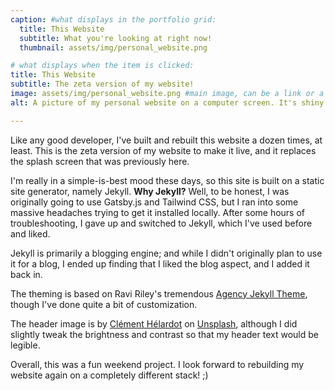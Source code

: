 ```yaml
---
caption: #what displays in the portfolio grid:
  title: This Website
  subtitle: What you're looking at right now!
  thumbnail: assets/img/personal_website.png

# what displays when the item is clicked:
title: This Website
subtitle: The zeta version of my website!
image: assets/img/personal_website.png #main image, can be a link or a file in assets/img/portfolio
alt: A picture of my personal website on a computer screen. It's shiny.

---
```

Like any good developer, I've built and rebuilt this website a dozen times, at least. This is the zeta version of my website to make it live, and it replaces the splash screen that was previously here.

I'm really in a simple-is-best mood these days, so this site is built on a static site generator, namely Jekyll. **Why Jekyll?** Well, to be honest, I was originally going to use Gatsby.js and Tailwind CSS, but I ran into some massive headaches trying to get it installed locally. After some hours of troubleshooting, I gave up and switched to Jekyll, which I've used before and liked.

Jekyll is primarily a blogging engine; and while I didn't originally plan to use it for a blog, I ended up finding that I liked the blog aspect, and I added it back in.

The theming is based on Ravi Riley's tremendous [Agency Jekyll Theme](https://github.com/raviriley/agency-jekyll-theme/tree/master), though I've done quite a bit of customization.

The header image is by <a href="https://unsplash.com/@clemhlrdt?utm_source=unsplash&utm_medium=referral&utm_content=creditCopyText">Clément Hélardot</a> on <a href="https://unsplash.com/wallpapers/desktop/computer?utm_source=unsplash&utm_medium=referral&utm_content=creditCopyText">Unsplash</a>, although I did slightly tweak the brightness and contrast so that my header text would be legible.

Overall, this was a fun weekend project. I look forward to rebuilding my website again on a completely different stack! ;)
